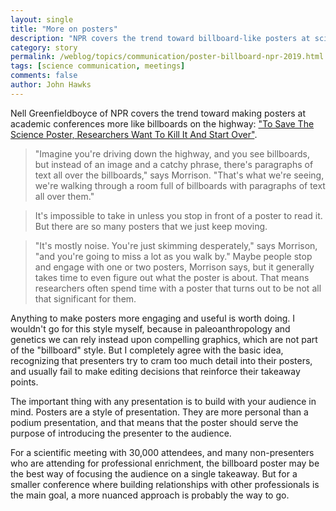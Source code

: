```yaml
---
layout: single
title: "More on posters"
description: "NPR covers the trend toward billboard-like posters at scientific conferences"
category: story
permalink: /weblog/topics/communication/poster-billboard-npr-2019.html
tags: [science communication, meetings]
comments: false
author: John Hawks
---
```


Nell Greenfieldboyce of NPR covers the trend toward making posters at academic conferences more like billboards on the highway: <a href="https://www.npr.org/sections/health-shots/2019/06/11/729314248/to-save-the-science-poster-researchers-want-to-kill-it-and-start-over">"To Save The Science Poster, Researchers Want To Kill It And Start Over"</a>.

<blockquote>"Imagine you're driving down the highway, and you see billboards, but instead of an image and a catchy phrase, there's paragraphs of text all over the billboards," says Morrison. "That's what we're seeing, we're walking through a room full of billboards with paragraphs of text all over them."</blockquote>

<blockquote>It's impossible to take in unless you stop in front of a poster to read it. But there are so many posters that we just keep moving.</blockquote>

<blockquote>"It's mostly noise. You're just skimming desperately," says Morrison, "and you're going to miss a lot as you walk by." Maybe people stop and engage with one or two posters, Morrison says, but it generally takes time to even figure out what the poster is about. That means researchers often spend time with a poster that turns out to be not all that significant for them.</blockquote>

Anything to make posters more engaging and useful is worth doing. I wouldn't go for this style myself, because in paleoanthropology and genetics we can rely instead upon compelling graphics, which are not part of the "billboard" style. But I completely agree with the basic idea, recognizing that presenters try to cram too much detail into their posters, and usually fail to make editing decisions that reinforce their takeaway points.

The important thing with any presentation is to build with your audience in mind. Posters are a style of presentation. They are more personal than a podium presentation, and that means that the poster should serve the purpose of introducing the presenter to the audience.

For a scientific meeting with 30,000 attendees, and many non-presenters who are attending for professional enrichment, the billboard poster may be the best way of focusing the audience on a single takeaway. But for a smaller conference where building relationships with other professionals is the main goal, a more nuanced approach is probably the way to go.
